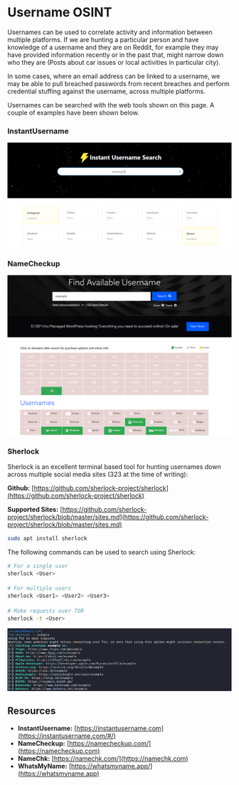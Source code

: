 # Username OSINT

Usernames can be used to correlate activity and information between multiple platforms. If we are hunting a particular person and have knowledge of a username and they are on Reddit, for example they may have provided information recently or in the past that, might narrow down who they are (Posts about car issues or local activities in particular city).

In some cases, where an email address can be linked to a username, we may be able to pull breached passwords from recent breaches and perform credential stuffing against the username, across multiple platforms.

Usernames can be searched with the web tools shown on this page. A couple of examples have been shown below.

### InstantUsername

![](<../../.gitbook/assets/image (578).png>)

### NameCheckup

![](<../../.gitbook/assets/image (1587).png>)

### Sherlock

Sherlock is an excellent terminal based tool for hunting usernames down across multiple social media sites (323 at the time of writing):

**Github:** [https://github.com/sherlock-project/sherlock](https://github.com/sherlock-project/sherlock)

**Supported Sites:** [https://github.com/sherlock-project/sherlock/blob/master/sites.md](https://github.com/sherlock-project/sherlock/blob/master/sites.md)

```bash
sudo apt install sherlock
```

The following commands can be used to search using Sherlock:

```bash
# For a single user
sherlock <User>

# For multiple users
sherlock <User1> <User2> <User3>

# Make requests over TOR
sherlock -t <User>
```

![](<../../.gitbook/assets/image (10) (1) (1) (2).png>)

## Resources

* **InstantUsername:** [https://instantusername.com](https://instantusername.com/#/)
* **NameCheckup:** [https://namecheckup.com/](https://namecheckup.com)
* **NameChk:** [https://namechk.com/](https://namechk.com)
* **WhatsMyName:** [https://whatsmyname.app/](https://whatsmyname.app)

